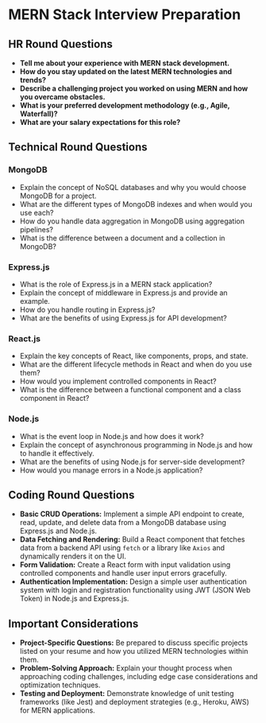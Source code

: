 # MERN Stack Interview Preparation

## HR Round Questions

- **Tell me about your experience with MERN stack development.**
- **How do you stay updated on the latest MERN technologies and trends?**
- **Describe a challenging project you worked on using MERN and how you overcame obstacles.**
- **What is your preferred development methodology (e.g., Agile, Waterfall)?**
- **What are your salary expectations for this role?**

## Technical Round Questions

### MongoDB

- Explain the concept of NoSQL databases and why you would choose MongoDB for a project.
- What are the different types of MongoDB indexes and when would you use each?
- How do you handle data aggregation in MongoDB using aggregation pipelines?
- What is the difference between a document and a collection in MongoDB?

### Express.js

- What is the role of Express.js in a MERN stack application?
- Explain the concept of middleware in Express.js and provide an example.
- How do you handle routing in Express.js?
- What are the benefits of using Express.js for API development?

### React.js

- Explain the key concepts of React, like components, props, and state.
- What are the different lifecycle methods in React and when do you use them?
- How would you implement controlled components in React?
- What is the difference between a functional component and a class component in React?

### Node.js

- What is the event loop in Node.js and how does it work?
- Explain the concept of asynchronous programming in Node.js and how to handle it effectively.
- What are the benefits of using Node.js for server-side development?
- How would you manage errors in a Node.js application?

## Coding Round Questions

- **Basic CRUD Operations:** Implement a simple API endpoint to create, read, update, and delete data from a MongoDB database using Express.js and Node.js.
- **Data Fetching and Rendering:** Build a React component that fetches data from a backend API using `fetch` or a library like `Axios` and dynamically renders it on the UI.
- **Form Validation:** Create a React form with input validation using controlled components and handle user input errors gracefully.
- **Authentication Implementation:** Design a simple user authentication system with login and registration functionality using JWT (JSON Web Token) in Node.js and Express.js.

## Important Considerations

- **Project-Specific Questions:** Be prepared to discuss specific projects listed on your resume and how you utilized MERN technologies within them.
- **Problem-Solving Approach:** Explain your thought process when approaching coding challenges, including edge case considerations and optimization techniques.
- **Testing and Deployment:** Demonstrate knowledge of unit testing frameworks (like Jest) and deployment strategies (e.g., Heroku, AWS) for MERN applications.


